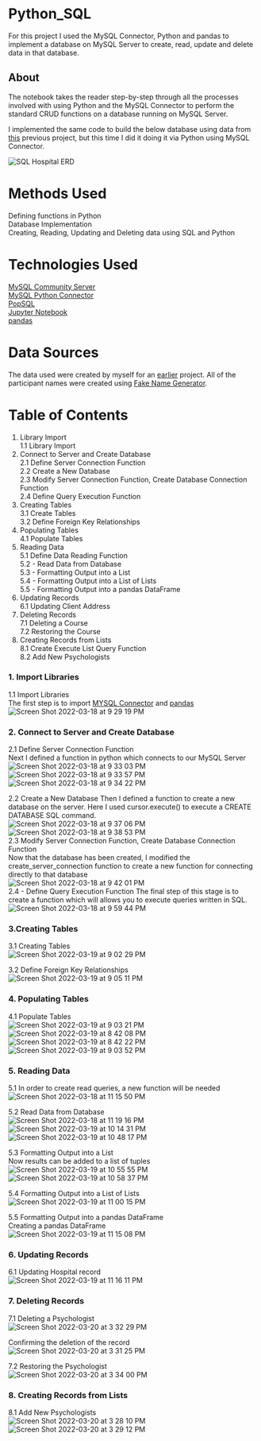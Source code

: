 # Python_SQL
For this project I used the MySQL Connector, Python and pandas to implement a database on MySQL Server to create, read, update and delete data in that database.
## About
The notebook takes the reader step-by-step through all the processes involved with using Python and the MySQL Connector to perform the standard CRUD functions on a database running on MySQL Server.

I implemented the same code to build the below database using data from [this](https://github.com/jessicahoganma/SQL_hospital_Project) previous project, but this time I did it doing it via Python using MySQL Connector.

![SQL Hospital ERD](https://user-images.githubusercontent.com/98434176/159189377-0cef6fa6-ec9c-4e63-a722-b31e1cc0f2b2.png)




# Methods Used
Defining functions in Python  
Database Implementation  
Creating, Reading, Updating and Deleting data using SQL and Python

# Technologies Used
[MySQL Community Server](https://dev.mysql.com/downloads/mysql/)  
[MySQL Python Connector](https://dev.mysql.com/doc/connector-python/en/)  
[PopSQL](https://popsql.com/)  
[Jupyter Notebook](https://jupyter.org/)  
[pandas](https://pandas.pydata.org/)  

# Data Sources
The data used were created by myself for an [earlier](https://github.com/jessicahoganma/SQL_hospital_Project) project. All of the participant names were created using [Fake Name Generator](https://www.fakenamegenerator.com/gen-random-us-us.php).

# Table of Contents
1. Library Import  
1.1 Library Import  
2. Connect to Server and Create Database  
2.1 Define Server Connection Function  
2.2 Create a New Database  
2.3 Modify Server Connection Function, Create Database Connection Function  
2.4 Define Query Execution Function  
3. Creating Tables  
3.1 Create Tables  
3.2 Define Foreign Key Relationships  
4. Populating Tables  
4.1 Populate Tables  
5. Reading Data  
5.1 Define Data Reading Function  
5.2 - Read Data from Database  
5.3 - Formatting Output into a List  
5.4 - Formatting Output into a List of Lists  
5.5 - Formatting Output into a pandas DataFrame  
6. Updating Records  
6.1 Updating Client Address  
7. Deleting Records  
7.1 Deleting a Course  
7.2 Restoring the Course  
8. Creating Records from Lists  
8.1 Create Execute List Query Function  
8.2 Add New Psychologists  


### 1. Import Libraries  
1.1 Import Libraries  
The first step is to import [MYSQL Connector](https://dev.mysql.com/doc/connector-python/en/) and [pandas](https://pandas.pydata.org/)  
![Screen Shot 2022-03-18 at 9 29 19 PM](https://user-images.githubusercontent.com/98434176/159106756-e43317c6-8d5e-4488-a85c-4625abb74dec.png)

### 2. Connect to Server and Create Database  
2.1 Define Server Connection Function  
Next I defined a function in python which connects to our MySQL Server  
![Screen Shot 2022-03-18 at 9 33 03 PM](https://user-images.githubusercontent.com/98434176/159106869-efcf1f73-1772-409a-8345-69cae0277b51.png)  
![Screen Shot 2022-03-18 at 9 33 57 PM](https://user-images.githubusercontent.com/98434176/159106899-1cb1dd60-f154-42a6-beb9-cb2a84f40f52.png)  
![Screen Shot 2022-03-18 at 9 34 22 PM](https://user-images.githubusercontent.com/98434176/159106912-7d8370cf-898a-4da4-ac53-806578cc8ece.png)  

2.2 Create a New Database
Then I defined a function to create a new database on the server. Here I used cursor.execute() to execute a CREATE DATABASE SQL command.  
![Screen Shot 2022-03-18 at 9 37 06 PM](https://user-images.githubusercontent.com/98434176/159107034-d28ee345-040c-4688-898d-d49bb48756e5.png)  
![Screen Shot 2022-03-18 at 9 38 53 PM](https://user-images.githubusercontent.com/98434176/159107055-65e67e41-06aa-47e4-84cb-ca8d181f816a.png)  
2.3 Modify Server Connection Function, Create Database Connection Function  
Now that the database has been created, I modified the create_server_connection function to create a new function for connecting directly to that database  
![Screen Shot 2022-03-18 at 9 42 01 PM](https://user-images.githubusercontent.com/98434176/159107160-c4722526-9d97-4a43-ac9e-bc4addbe134c.png)  
2.4 - Define Query Execution Function
The final step of this stage is to create a function which will allows you to execute queries written in SQL.  
![Screen Shot 2022-03-18 at 9 59 44 PM](https://user-images.githubusercontent.com/98434176/159107587-c9bd3be9-ef99-45e1-ad56-b37b98dddafb.png)


### 3.Creating Tables  
3.1 Creating Tables  
![Screen Shot 2022-03-19 at 9 02 29 PM](https://user-images.githubusercontent.com/98434176/159147572-d971cb97-f131-4be1-b334-f46d32b543f4.png)


3.2 Define Foreign Key Relationships  
![Screen Shot 2022-03-19 at 9 05 11 PM](https://user-images.githubusercontent.com/98434176/159147620-46071a46-bd22-4263-86b3-36bb57de367a.png)

 
### 4. Populating Tables  
4.1 Populate Tables  
![Screen Shot 2022-03-19 at 9 03 21 PM](https://user-images.githubusercontent.com/98434176/159147589-8accc010-23cb-461d-956e-202855ac0e1d.png)
![Screen Shot 2022-03-19 at 8 42 08 PM](https://user-images.githubusercontent.com/98434176/159147108-82fb168e-7694-4a29-86db-85d78ee50a6f.png)
![Screen Shot 2022-03-19 at 8 42 22 PM](https://user-images.githubusercontent.com/98434176/159147110-584305c7-dd8f-4bb9-bc1d-8bc5c8ea20a6.png)
![Screen Shot 2022-03-19 at 9 03 52 PM](https://user-images.githubusercontent.com/98434176/159147597-06d768b4-f73e-4511-8e24-227a82410aa2.png)


### 5. Reading Data   
5.1 In order to create read queries, a new function will be needed   
![Screen Shot 2022-03-18 at 11 15 50 PM](https://user-images.githubusercontent.com/98434176/159109791-519331a7-e4ef-43df-89f8-b1565d22c4c7.png)


5.2 Read Data from Database   
![Screen Shot 2022-03-18 at 11 19 16 PM](https://user-images.githubusercontent.com/98434176/159109951-6c57f94e-5012-4f1b-943a-927c94f23227.png)   
![Screen Shot 2022-03-19 at 10 14 31 PM](https://user-images.githubusercontent.com/98434176/159149228-d4c0c328-0530-4317-a100-6901713f560c.png)
![Screen Shot 2022-03-19 at 10 48 17 PM](https://user-images.githubusercontent.com/98434176/159149984-f13d777d-0718-47c9-a5de-ac4b214af4de.png)


5.3 Formatting Output into a List  
Now results can be added to a list of tuples  
![Screen Shot 2022-03-19 at 10 55 55 PM](https://user-images.githubusercontent.com/98434176/159150167-327b5d07-211c-4b43-a4da-ecbfe2709497.png)
![Screen Shot 2022-03-19 at 10 58 37 PM](https://user-images.githubusercontent.com/98434176/159150250-044f67ad-7b8f-4e3c-944a-a7f9faf91392.png)


5.4 Formatting Output into a List of Lists  
![Screen Shot 2022-03-19 at 11 00 15 PM](https://user-images.githubusercontent.com/98434176/159150293-cdcfdb66-9050-45db-97bb-60de57b36946.png)


5.5 Formatting Output into a pandas DataFrame  
Creating a pandas DataFrame  
![Screen Shot 2022-03-19 at 11 15 08 PM](https://user-images.githubusercontent.com/98434176/159150617-07be990d-508b-4c09-ac3e-ac0915bc7aea.png)


### 6. Updating Records   
6.1 Updating Hospital record  
![Screen Shot 2022-03-19 at 11 16 11 PM](https://user-images.githubusercontent.com/98434176/159150646-eaac5f8e-a7a8-4e60-bd84-641786c81892.png)


### 7. Deleting Records   
7.1 Deleting a Psychologist    
![Screen Shot 2022-03-20 at 3 32 29 PM](https://user-images.githubusercontent.com/98434176/159188841-07004495-f86a-42d9-a31e-1c8edcc8071d.png)
 
 Confirming the deletion of the record  
![Screen Shot 2022-03-20 at 3 31 25 PM](https://user-images.githubusercontent.com/98434176/159188804-5aae567f-7ea2-45ec-ba92-410260cf9e4f.png)

7.2 Restoring the Psychologist  
![Screen Shot 2022-03-20 at 3 34 00 PM](https://user-images.githubusercontent.com/98434176/159188891-f713fa36-388f-42cf-9be5-650b298e80f0.png)


### 8. Creating Records from Lists
8.1 Add New Psychologists  
![Screen Shot 2022-03-20 at 3 28 10 PM](https://user-images.githubusercontent.com/98434176/159188692-c847670a-04e3-44cc-a5ce-9bc96225a6ae.png)
![Screen Shot 2022-03-20 at 3 29 12 PM](https://user-images.githubusercontent.com/98434176/159188728-35cc9b48-0bce-4457-af8d-d58ded85fe05.png)
